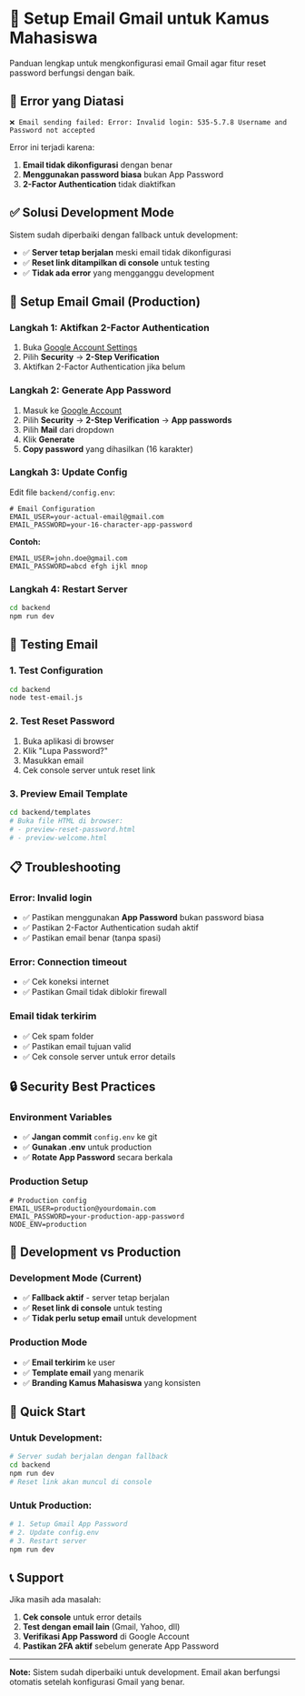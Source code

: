 # 📧 Setup Email Gmail untuk Kamus Mahasiswa

Panduan lengkap untuk mengkonfigurasi email Gmail agar fitur reset password berfungsi dengan baik.

## 🚨 **Error yang Diatasi**

```
❌ Email sending failed: Error: Invalid login: 535-5.7.8 Username and Password not accepted
```

Error ini terjadi karena:
1. **Email tidak dikonfigurasi** dengan benar
2. **Menggunakan password biasa** bukan App Password
3. **2-Factor Authentication** tidak diaktifkan

## ✅ **Solusi Development Mode**

Sistem sudah diperbaiki dengan fallback untuk development:
- ✅ **Server tetap berjalan** meski email tidak dikonfigurasi
- ✅ **Reset link ditampilkan di console** untuk testing
- ✅ **Tidak ada error** yang mengganggu development

## 🔧 **Setup Email Gmail (Production)**

### **Langkah 1: Aktifkan 2-Factor Authentication**
1. Buka [Google Account Settings](https://myaccount.google.com/)
2. Pilih **Security** → **2-Step Verification**
3. Aktifkan 2-Factor Authentication jika belum

### **Langkah 2: Generate App Password**
1. Masuk ke [Google Account](https://myaccount.google.com/)
2. Pilih **Security** → **2-Step Verification** → **App passwords**
3. Pilih **Mail** dari dropdown
4. Klik **Generate**
5. **Copy password** yang dihasilkan (16 karakter)

### **Langkah 3: Update Config**
Edit file `backend/config.env`:

```env
# Email Configuration
EMAIL_USER=your-actual-email@gmail.com
EMAIL_PASSWORD=your-16-character-app-password
```

**Contoh:**
```env
EMAIL_USER=john.doe@gmail.com
EMAIL_PASSWORD=abcd efgh ijkl mnop
```

### **Langkah 4: Restart Server**
```bash
cd backend
npm run dev
```

## 🧪 **Testing Email**

### **1. Test Configuration**
```bash
cd backend
node test-email.js
```

### **2. Test Reset Password**
1. Buka aplikasi di browser
2. Klik "Lupa Password?"
3. Masukkan email
4. Cek console server untuk reset link

### **3. Preview Email Template**
```bash
cd backend/templates
# Buka file HTML di browser:
# - preview-reset-password.html
# - preview-welcome.html
```

## 📋 **Troubleshooting**

### **Error: Invalid login**
- ✅ Pastikan menggunakan **App Password** bukan password biasa
- ✅ Pastikan 2-Factor Authentication sudah aktif
- ✅ Pastikan email benar (tanpa spasi)

### **Error: Connection timeout**
- ✅ Cek koneksi internet
- ✅ Pastikan Gmail tidak diblokir firewall

### **Email tidak terkirim**
- ✅ Cek spam folder
- ✅ Pastikan email tujuan valid
- ✅ Cek console server untuk error details

## 🔒 **Security Best Practices**

### **Environment Variables**
- ✅ **Jangan commit** `config.env` ke git
- ✅ **Gunakan .env** untuk production
- ✅ **Rotate App Password** secara berkala

### **Production Setup**
```env
# Production config
EMAIL_USER=production@yourdomain.com
EMAIL_PASSWORD=your-production-app-password
NODE_ENV=production
```

## 📱 **Development vs Production**

### **Development Mode** (Current)
- ✅ **Fallback aktif** - server tetap berjalan
- ✅ **Reset link di console** untuk testing
- ✅ **Tidak perlu setup email** untuk development

### **Production Mode**
- ✅ **Email terkirim** ke user
- ✅ **Template email** yang menarik
- ✅ **Branding Kamus Mahasiswa** yang konsisten

## 🎯 **Quick Start**

### **Untuk Development:**
```bash
# Server sudah berjalan dengan fallback
cd backend
npm run dev
# Reset link akan muncul di console
```

### **Untuk Production:**
```bash
# 1. Setup Gmail App Password
# 2. Update config.env
# 3. Restart server
npm run dev
```

## 📞 **Support**

Jika masih ada masalah:
1. **Cek console** untuk error details
2. **Test dengan email lain** (Gmail, Yahoo, dll)
3. **Verifikasi App Password** di Google Account
4. **Pastikan 2FA aktif** sebelum generate App Password

---

**Note:** Sistem sudah diperbaiki untuk development. Email akan berfungsi otomatis setelah konfigurasi Gmail yang benar.
